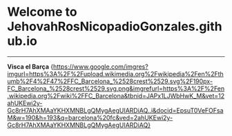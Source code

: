# Welcome to JehovahRosNicopadioGonzales.github.io
---
**Visca el Barça**
{https://www.google.com/imgres?imgurl=https%3A%2F%2Fupload.wikimedia.org%2Fwikipedia%2Fen%2Fthumb%2F4%2F47%2FFC_Barcelona_%2528crest%2529.svg%2F190px-FC_Barcelona_%2528crest%2529.svg.png&imgrefurl=https%3A%2F%2Fen.wikipedia.org%2Fwiki%2FFC_Barcelona&tbnid=JAPx1LJWbHwK_M&vet=12ahUKEwi2y-Gc8rH7AhXMAaYKHXMNBLgQMygAegUIARDiAQ..i&docid=EpsuT0VeFOFsaM&w=190&h=193&q=barcelona%20fc&ved=2ahUKEwi2y-Gc8rH7AhXMAaYKHXMNBLgQMygAegUIARDiAQ}
